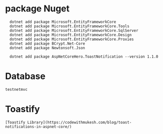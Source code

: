 # package Nuget

```
  dotnet add package Microsoft.EntityFrameworkCore
  dotnet add package Microsoft.EntityFrameworkCore.Tools
  dotnet add package Microsoft.EntityFrameworkCore.SqlServer
  dotnet add package Microsoft.EntityFrameworkCore.Design
  dotnet add package Microsoft.EntityFrameworkCore.Proxies
  dotnet add package BCrypt.Net-Core
  dotnet add package Newtonsoft.Json

  dotnet add package AspNetCoreHero.ToastNotification --version 1.1.0
```

# Database

`testnetmvc`

# Toastify

    [Toastify Library](https://codewithmukesh.com/blog/toast-notifications-in-aspnet-core/)
